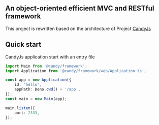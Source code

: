 ## An object-oriented efficient MVC and RESTful framework

This project is rewritten based on the architecture of Project [CandyJs](https://github.com/candyframework)

## Quick start

CandyJs application start with an entry file

```typescript
import Main from '@candy/framework';
import Application from '@candy/framework/web/Application.ts';

const app = new Application({
    id: 'hello',
    appPath: Deno.cwd() + '/app',
});
const main = new Main(app);

main.listen({
    port: 2333,
});
```
